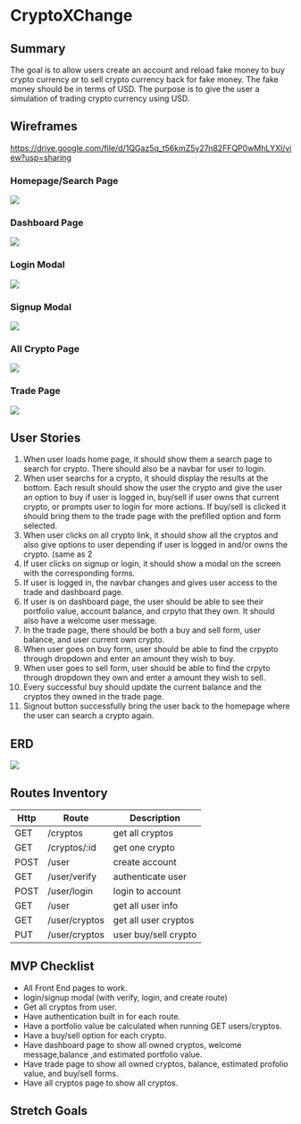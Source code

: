 # CryptoXChange

## Summary

The goal is to allow users create an account and reload fake money to buy crypto currency or to sell crypto currency back for fake money. The fake money should be in terms of USD. The purpose is to give the user a simulation of trading crypto currency using USD.

## Wireframes
https://drive.google.com/file/d/1QGaz5q_t56kmZ5y27n82FFQP0wMhLYXl/view?usp=sharing

### Homepage/Search Page
<img src="https://github.com/JasonOuyang8000/Crypto-Exchange-Backend/blob/master/wireframes/Homepage.JPG">

### Dashboard Page
<img src="https://github.com/JasonOuyang8000/Crypto-Exchange-Backend/blob/master/wireframes/Dashboard Page.JPG">

### Login Modal
<img src="https://github.com/JasonOuyang8000/Crypto-Exchange-Backend/blob/master/wireframes/LoginForm.JPG">

### Signup Modal

<img src="https://github.com/JasonOuyang8000/Crypto-Exchange-Backend/blob/master/wireframes/SignupForm.JPG">

### All Crypto Page
<img src="https://github.com/JasonOuyang8000/Crypto-Exchange-Backend/blob/master/wireframes/AllCryptoPage.JPG">

### Trade Page
<img src="https://github.com/JasonOuyang8000/Crypto-Exchange-Backend/blob/master/wireframes/Tradepage.JPG">

## User Stories

1. When user loads home page, it should show them a search page to search for crypto. There should also be a navbar for user to login. 
2. When user searchs for a crypto, it should display the results at the bottom. Each result should show the user the crypto and give the user an option to buy if user is logged in, buy/sell if user owns that current crypto, or prompts user to login for more actions. If buy/sell is clicked it should bring them to the trade page with the prefilled option and form selected. 
3. When user clicks on all crypto link, it should show all the cryptos and also give options to user depending if user is logged in and/or owns the crypto. (same as 2  
4. If user clicks on signup or login, it should show a modal on the screen with the corresponding forms.
5. If user is logged in, the navbar changes and gives user access to the trade and dashboard page.
6. If user is on dashboard page, the user should be able to see their portfolio value, account balance, and crpyto that they own. It should also have a welcome user message.
7. In the trade page, there should be both a buy and sell form, user balance, and user current own crypto. 
8. When user goes on buy form, user should be able to find the crpypto through dropdown and enter an amount they wish to buy.
9. When user goes to sell form, user should be able to find the crpyto through dropdown they own and enter a amount they wish to sell. 
10. Every successful buy should update the current balance and the cryptos they owned in the trade page.
11. Signout button successfully bring the user back to the homepage where the user can search a crypto again. 

## ERD

<img src="https://github.com/JasonOuyang8000/Crypto-Exchange-Backend/blob/master/erd/erd_one.JPG">

## Routes Inventory

| Http | Route | Description |
|------|-------|-------------|
|   GET   |  /cryptos     |  get all cryptos |
|   GET  |   /cryptos/:id  |   get one crypto |
|   POST   |  /user |  create account|
|   GET  |  /user/verify |  authenticate user|
|   POST   |  /user/login|   login to account|
|   GET  |  /user |  get all user info|
|   GET   |  /user/cryptos|   get all user cryptos|
|   PUT  |  /user/cryptos |  user buy/sell crypto|


## MVP Checklist
* All Front End pages to work.
* login/signup modal (with verify, login, and create route)
* Get all cryptos from user.
* Have authentication built in for each route.
* Have a portfolio value be calculated when running GET users/cryptos.
* Have a buy/sell option for each crypto.
* Have dashboard page to show all owned cryptos, welcome message,balance ,and estimated portfolio value.
* Have trade page to show all owned cryptos, balance, estimated profolio value, and buy/sell forms.
* Have all cryptos page to show all cryptos.

## Stretch Goals


